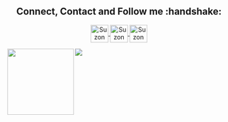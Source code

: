<h2 align="center">Connect, Contact and Follow me :handshake:</h2>

<p align="center">
  <a href="https://www.linkedin.com/in/suzon-das-2b8112aa/" target="blank">
    <img align="center" src="https://img.icons8.com/color/48/000000/linkedin-circled.png" alt="Suzon Das" height="40" width="40" />
  </a>
  <a href="https://stackoverflow.com/users/4350667/suzon-das?tab=topactivity" target="blank">
    <img align="center" src="https://img.icons8.com/color/48/000000/stackoverflow.png" alt="Suzon Das" height="40" width="40" />
  </a>
  <a href="mailto:suzon.du@hotmail.com" target="blank">
    <img align="center" src="https://img.icons8.com/nolan/64/email.png" alt="Suzon Das" height="40" width="40" />
  </a>
</p>

<div>
  <img height="150" align="left" src="https://github-readme-stats.vercel.app/api?username=suzondas&hide=prs&count_private=true&include_all_commits=true&theme=highcontrast&bg_color=0,000000,130F40" />
  
  <img src="https://github-readme-stats.vercel.app/api/top-langs/?username=suzondas&layout=compact&theme=highcontrast&bg_color=0,000000,130F40&margin-w=200" />
</div>
<br>
<br>

